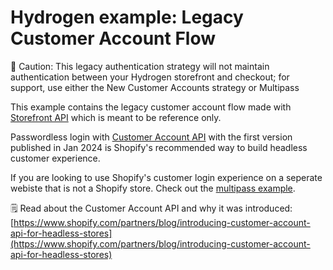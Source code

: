 # Hydrogen example: Legacy Customer Account Flow

🚨 Caution: This legacy authentication strategy will not maintain authentication between your Hydrogen storefront and checkout; for support, use either the New Customer Accounts strategy or Multipass

This example contains the legacy customer account flow made with [Storefront API](https://shopify.dev/docs/api/storefront) which is meant to be reference only.

Passwordless login with [Customer Account API](<(https://shopify.dev/docs/api/customer)>) with the first version published in Jan 2024 is Shopify's recommended way to build headless customer experience.

If you are looking to use Shopify's customer login experience on a seperate webiste that is not a Shopify store. Check out the [multipass example](../multipass/).

🗒️ Read about the Customer Account API and why it was introduced: [https://www.shopify.com/partners/blog/introducing-customer-account-api-for-headless-stores](https://www.shopify.com/partners/blog/introducing-customer-account-api-for-headless-stores)
